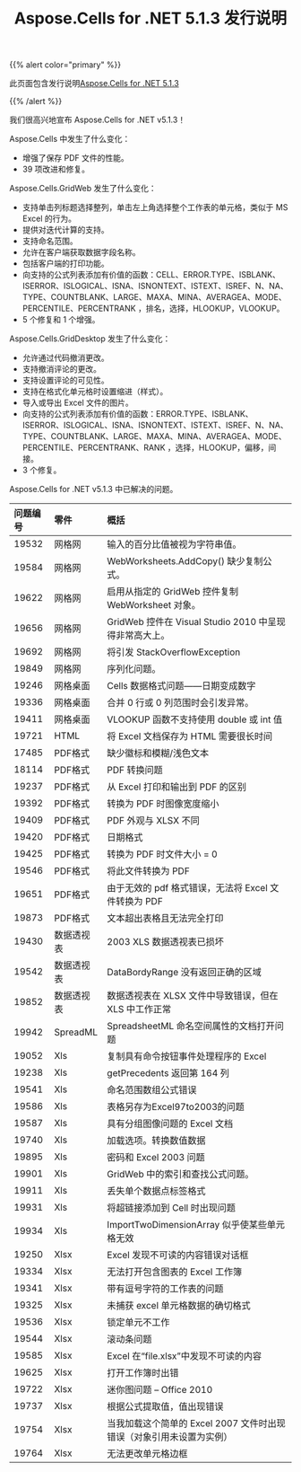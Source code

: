 ﻿---
title: Aspose.Cells for .NET 5.1.3 发行说明
type: docs
weight: 30
url: /zh/net/aspose-cells-for-net-5-1-3-release-notes/
---
{{% alert color="primary" %}} 

此页面包含发行说明[Aspose.Cells for .NET 5.1.3](https://downloads.aspose.com/cells/net/new-releases/aspose.cells-for-.net-5.1.3/)

{{% /alert %}} 

我们很高兴地宣布 Aspose.Cells for .NET v5.1.3！

 Aspose.Cells 中发生了什么变化：

- 增强了保存 PDF 文件的性能。
-  39 项改进和修复。

 Aspose.Cells.GridWeb 发生了什么变化：

- 支持单击列标题选择整列，单击左上角选择整个工作表的单元格，类似于 MS Excel 的行为。
- 提供对迭代计算的支持。
- 支持命名范围。
- 允许在客户端获取数据字段名称。
- 包括客户端的打印功能。
- 向支持的公式列表添加有价值的函数：CELL、ERROR.TYPE、ISBLANK、ISERROR、ISLOGICAL、ISNA、ISNONTEXT、ISTEXT、ISREF、N、NA、TYPE、COUNTBLANK、LARGE、MAXA、MINA、AVERAGEA、MODE、PERCENTILE、PERCENTRANK ，排名，选择，HLOOKUP，VLOOKUP。
-  5 个修复和 1 个增强。



 Aspose.Cells.GridDesktop 发生了什么变化：

- 允许通过代码撤消更改。
- 支持撤消评论的更改。
- 支持设置评论的可见性。
- 支持在格式化单元格时设置缩进（样式）。
- 导入或导出 Excel 文件的图片。
- 向支持的公式列表添加有价值的函数：ERROR.TYPE、ISBLANK、ISERROR、ISLOGICAL、ISNA、ISNONTEXT、ISTEXT、ISREF、N、NA、TYPE、COUNTBLANK、LARGE、MAXA、MINA、AVERAGEA、MODE、PERCENTILE、PERCENTRANK、RANK ，选择，HLOOKUP，偏移，间接。
-  3 个修复。

 Aspose.Cells for .NET v5.1.3 中已解决的问题。

|**问题编号** |**零件** |**概括** |
|:- |:- |:- |
|19532 |网格网|输入的百分比值被视为字符串值。|
|19584 |网格网| WebWorksheets.AddCopy() 缺少复制公式。|
|19622 |网格网|启用从指定的 GridWeb 控件复制 WebWorksheet 对象。|
|19656 |网格网| GridWeb 控件在 Visual Studio 2010 中呈现得非常高大上。|
|19692 |网格网|将引发 StackOverflowException|
|19849 |网格网|序列化问题。|
|19246 |网格桌面| Cells 数据格式问题——日期变成数字|
|19336 |网格桌面|合并 0 行或 0 列范围时会引发异常。|
|19411 |网格桌面| VLOOKUP 函数不支持使用 double 或 int 值|
|19721 |HTML|将 Excel 文档保存为 HTML 需要很长时间|
|17485 | PDF格式|缺少徽标和模糊/浅色文本|
|18114 | PDF格式|PDF 转换问题|
|19237 | PDF格式|从 Excel 打印和输出到 PDF 的区别|
|19392 | PDF格式|转换为 PDF 时图像宽度缩小|
|19409 | PDF格式|PDF 外观与 XLSX 不同|
|19420 | PDF格式|日期格式|
|19425 | PDF格式|转换为 PDF 时文件大小 = 0|
|19546 | PDF格式|将此文件转换为 PDF|
|19651 | PDF格式|由于无效的 pdf 格式错误，无法将 Excel 文件转换为 PDF|
|19873 | PDF格式|文本超出表格且无法完全打印|
|19430 |数据透视表|2003 XLS 数据透视表已损坏|
|19542 |数据透视表|DataBordyRange 没有返回正确的区域|
|19852 |数据透视表|数据透视表在 XLSX 文件中导致错误，但在 XLS 中工作正常|
|19942 | SpreadML|SpreadsheetML 命名空间属性的文档打开问题|
|19052 |Xls|复制具有命令按钮事件处理程序的 Excel|
|19238 |Xls|getPrecedents 返回第 164 列|
|19541 |Xls|命名范围数组公式错误|
|19586 |Xls|表格另存为Excel97to2003的问题|
|19587 |Xls|具有分组图像问题的 Excel 文档|
|19740 |Xls|加载选项。转换数值数据|
|19895 |Xls|密码和 Excel 2003 问题|
|19901 |Xls|GridWeb 中的索引和查找公式问题。|
|19911 |Xls|丢失单个数据点标签格式|
|19931 |Xls|将超链接添加到 Cell 时出现问题|
|19934 |Xls|ImportTwoDimensionArray 似乎使某些单元格无效|
|19250 | Xlsx|Excel 发现不可读的内容错误对话框|
|19334 | Xlsx|无法打开包含图表的 Excel 工作簿|
|19341 | Xlsx|带有逗号字符的工作表的问题|
|19325 | Xlsx|未捕获 excel 单元格数据的确切格式|
|19536 | Xlsx|锁定单元不工作|
|19544 | Xlsx|滚动条问题|
|19585 | Xlsx|Excel 在“file.xlsx”中发现不可读的内容|
|19625 | Xlsx|打开工作簿时出错|
|19722 | Xlsx|迷你图问题 – Office 2010|
|19737 | Xlsx|根据公式提取值，值出现错误|
|19754 | Xlsx|当我加载这个简单的 Excel 2007 文件时出现错误（对象引用未设置为实例）|
|19764 | Xlsx|无法更改单元格边框|

